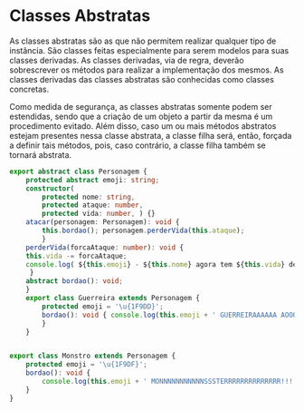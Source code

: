 # Classes Abstratas

As classes abstratas são as que não permitem realizar qualquer tipo de instância. São classes feitas especialmente para serem modelos para suas classes derivadas. As classes derivadas, via de regra, deverão sobrescrever os métodos para realizar a implementação dos mesmos. As classes derivadas das classes abstratas são conhecidas como classes concretas.

Como medida de segurança, as classes abstratas somente podem ser estendidas, sendo que a criação de um objeto a partir da mesma é um procedimento evitado. Além disso, caso um ou mais métodos abstratos estejam presentes nessa classe abstrata, a classe filha será, então, forçada a definir tais métodos, pois, caso contrário, a classe filha também se tornará abstrata.

```typescript
export abstract class Personagem { 
    protected abstract emoji: string;
    constructor( 
        protected nome: string,
        protected ataque: number, 
        protected vida: number, ) {}
    atacar(personagem: Personagem): void { 
        this.bordao(); personagem.perderVida(this.ataque); 
        }
    perderVida(forcaAtaque: number): void { 
    this.vida -= forcaAtaque; 
    console.log( ${this.emoji} - ${this.nome} agora tem ${this.vida} de vida..., );
     }
    abstract bordao(): void; 
    }
    export class Guerreira extends Personagem { 
        protected emoji = '\u{1F9DD}';
        bordao(): void { console.log(this.emoji + ' GUERREIRAAAAAA AOOOOOO ATAAAQUEEE!!'); 
        } 
    } 


export class Monstro extends Personagem { 
    protected emoji = '\u{1F9DF}';
    bordao(): void { 
        console.log(this.emoji + ' MONNNNNNNNNNNSSSTERRRRRRRRRRRRRR!!!!'); 
    } 
}
```

